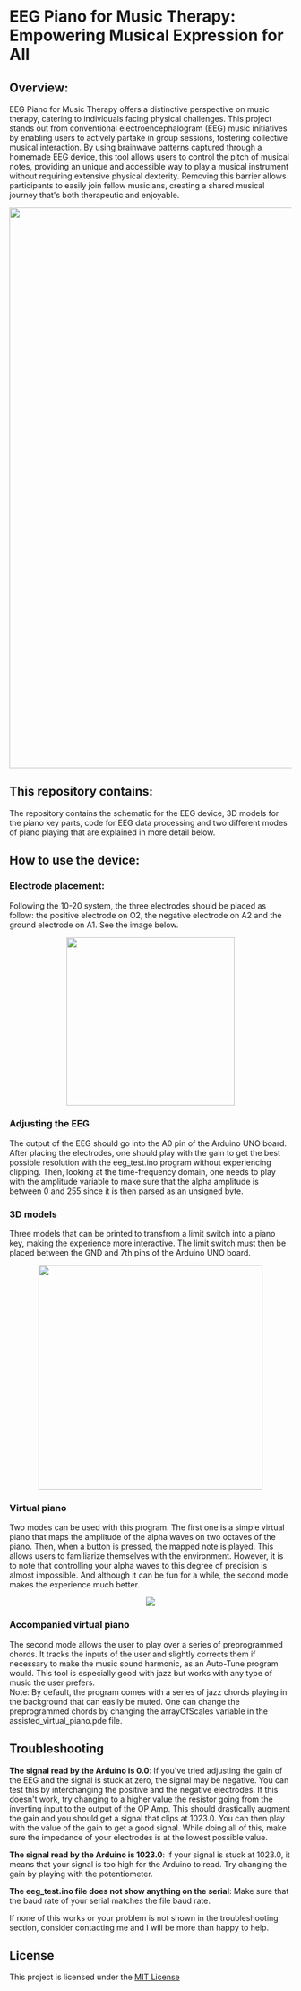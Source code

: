 # EEG Piano for Music Therapy: Empowering Musical Expression for All

## Overview:<br/>
EEG Piano for Music Therapy offers a distinctive perspective on music therapy, catering to individuals facing physical challenges. This project stands out from conventional electroencephalogram (EEG) music initiatives by enabling users to actively partake in group sessions, fostering collective musical interaction. By using brainwave patterns captured through a homemade EEG device, this tool allows users to control the pitch of musical notes, providing an unique and accessible way to play a musical instrument without requiring extensive physical dexterity. Removing this barrier allows participants to easily join fellow musicians, creating a shared musical journey that's both therapeutic and enjoyable. 

<p align="center"><img src="https://github.com/mLapatrie/Music-Therapy-with-EEG-Piano/assets/48076370/fc47bf51-b3b5-4aa8-8ef8-ba6b18f33d32" width="1000"></p>

## This repository contains:<br/>
The repository contains the schematic for the EEG device, 3D models for the piano key parts, code for EEG data processing and two different modes of piano playing that are explained in more detail below.

## How to use the device:<br/>
### Electrode placement: 
Following the 10-20 system, the three electrodes should be placed as follow: the positive electrode on O2, the negative electrode on A2 and the ground electrode on A1. See the image below. <br/>
<p align="center"><img src="https://github.com/mLapatrie/Music-Therapy-with-EEG-Piano/assets/48076370/a74677cd-b4fc-4e85-8730-517c0483152a" width="300"></p>

### Adjusting the EEG
The output of the EEG should go into the A0 pin of the Arduino UNO board. <br/>
After placing the electrodes, one should play with the gain to get the best possible resolution with the eeg_test.ino program without experiencing clipping. Then, looking at the time-frequency domain, one needs to play with the amplitude variable to make sure that the alpha amplitude is between 0 and 255 since it is then parsed as an unsigned byte.

### 3D models
Three models that can be printed to transfrom a limit switch into a piano key, making the experience more interactive. The limit switch must then be placed between the GND and 7th pins of the Arduino UNO board. <br/>
<p align="center"><img src="https://github.com/mLapatrie/Music-Therapy-with-EEG-Piano/assets/48076370/228370ce-31d1-4e93-90fb-3885e621cd3c" width="400"></p>

### Virtual piano
Two modes can be used with this program. The first one is a simple virtual piano that maps the amplitude of the alpha waves on two octaves of the piano. Then, when a button is pressed, the mapped note is played. This allows users to familiarize themselves with the environment. However, it is to note that controlling your alpha waves to this degree of precision is almost impossible. And although it can be fun for a while, the second mode makes the experience much better.

<p align="center"><img src="https://github.com/mLapatrie/Music-Therapy-with-EEG-Piano/assets/48076370/6698c0e4-4f29-4e08-8f45-00ee18edeb5f"></p>

### Accompanied virtual piano
The second mode allows the user to play over a series of preprogrammed chords. It tracks the inputs of the user and slightly corrects them if necessary to make the music sound harmonic, as an Auto-Tune program would. This tool is especially good with jazz but works with any type of music the user prefers. <br/>
Note: By default, the program comes with a series of jazz chords playing in the background that can easily be muted. One can change the preprogrammed chords by changing the arrayOfScales variable in the assisted_virtual_piano.pde file.

## Troubleshooting
**The signal read by the Arduino is 0.0**: If you've tried adjusting the gain of the EEG and the signal is stuck at zero, the signal may be negative. You can test this by interchanging the positive and the negative electrodes. If this doesn't work, try changing to a higher value the resistor going from the inverting input to the output of the OP Amp. This should drastically augment the gain and you should get a signal that clips at 1023.0. You can then play with the value of the gain to get a good signal. While doing all of this, make sure the impedance of your electrodes is at the lowest possible value.

**The signal read by the Arduino is 1023.0**: If your signal is stuck at 1023.0, it means that your signal is too high for the Arduino to read. Try changing the gain by playing with the potentiometer.

**The eeg_test.ino file does not show anything on the serial**: Make sure that the baud rate of your serial matches the file baud rate.

If none of this works or your problem is not shown in the troubleshooting section, consider contacting me and I will be more than happy to help.

## License
This project is licensed under the [MIT License](https://github.com/mLapatrie/Music-Therapy-with-EEG-Piano/blob/main/LICENSE)
